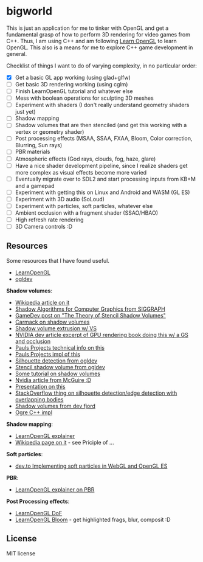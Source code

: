 # bigworld

This is just an application for me to tinker with OpenGL and get a fundamental grasp of how to perform 3D rendering for video games from C++. Thus, I am using C++ and am following [Learn OpenGL](https://learnopengl.com/) to learn OpenGL. This also is a means for me to explore C++ game development in general.

Checklist of things I want to do of varying complexity, in no particular order:

- [x] Get a basic GL app working (using glad+glfw)
- [ ] Get basic 3D rendering working (using cglm)
- [ ] Finish LearnOpenGL tutorial and whatever else
- [ ] Mess with boolean operations for sculpting 3D meshes
- [ ] Experiment with shaders (I don't really understand geometry shaders just yet)
- [ ] Shadow mapping
- [ ] Shadow volumes that are then stenciled (and get this working with a vertex or geometry shader)
- [ ] Post processing effects (MSAA, SSAA, FXAA, Bloom, Color correction, Blurring, Sun rays)
- [ ] PBR materials
- [ ] Atmospheric effects (God rays, clouds, fog, haze, glare)
- [ ] Have a nice shader development pipeline, since I realize shaders get more complex as visual effects become more varied
- [ ] Eventually migrate over to SDL2 and start processing inputs from KB+M and a gamepad
- [ ] Experiment with getting this on Linux and Android and WASM (GL ES)
- [ ] Experiment with 3D audio (SoLoud)
- [ ] Experiment with particles, soft particles, whatever else
- [ ] Ambient occlusion with a fragment shader (SSAO/HBAO)
- [ ] High refresh rate rendering
- [ ] 3D Camera controls :D

## Resources

Some resources that I have found useful.

- [LearnOpenGL](https://learnopengl.com)
- [ogldev](https://ogldev.org)

**Shadow volumes**:

- [Wikipedia article on it](https://en.wikipedia.org/wiki/Shadow_volume)
- [Shadow Algorithms for Computer Graphics from SIGGRAPH](http://www.cs.rpi.edu/~cutler/classes/advancedgraphics/S13/papers/crow_shadows_77.pdf)
- [GameDev post on "The Theory of Stencil Shadow Volumes"](www.gamedev.net/page/resources/_/technical/graphics-programming-and-theory/the-theory-of-stencil-shadow-volumes-r1873)
- [Carmack on shadow volumes](https://web.archive.org/web/20090127020935/http://developer.nvidia.com/attach/6832)
- [Shadow volume extrusion w/ VS](http://developer.amd.com/wordpress/media/2012/10/ShaderX_ShadowExtrusion.pdf)
- [NVIDIA dev article excerpt of GPU rendering book doing this w/ a GS and occlusion](https://web.archive.org/web/20110516024500/http://developer.nvidia.com/node/168)
- [Pauls Projects technical info on this](https://www.paulsprojects.net/opengl/shadvol/technical.html)
- [Pauls Projects impl of this](https://www.paulsprojects.net/opengl/shadvol/shadvol.html)
- [Silhouette detection from ogldev](https://ogldev.org/www/tutorial39/tutorial39.html)
- [Stencil shadow volume from ogldev](https://ogldev.org/www/tutorial40/tutorial40.html)
- [Some tutorial on shadow volumes](http://nuclear.mutantstargoat.com/articles/volume_shadows_tutorial_nuclear.pdf)
- [Nvidia article from McGuire :D](https://developer.nvidia.com/gpugems/gpugems/part-ii-lighting-and-shadows/chapter-9-efficient-shadow-volume-rendering)
- [Presentation on this](https://web.cse.ohio-state.edu/~shen.94/781/Site/Slides_files/shadow.pdf)
- [StackOverflow thing on silhouette detection/edge detection with overlapping bodies](https://stackoverflow.com/questions/65010520/opengl-how-to-write-to-stencil-buffer-when-stencil-test-fails-and-depth-test-suc/65021525#65021525)
- [Shadow volumes from dev fjord](https://dev-fjord.blogspot.com/2012/03/jogl-part-3-shadow-volumes.html)
- [Ogre C++ impl](https://github.com/OGRECave/ogre/blob/master/OgreMain/src/OgreShadowCaster.cpp)

**Shadow mapping**:

- [LearnOpenGL explainer](https://learnopengl.com/Advanced-Lighting/Shadows/Shadow-Mapping)
- [Wikipedia page on it](https://en.wikipedia.org/wiki/Shadow_mapping) - see Priciple of ...

**Soft particles**:

- [dev.to Implementing soft particles in WebGL and OpenGL ES](https://dev.to/keaukraine/implementing-soft-particles-in-webgl-and-opengl-es-3l6e)

**PBR**:

- [LearnOpenGL explainer on PBR](https://learnopengl.com/PBR/Theory)

**Post Processing effects**:

- [LearnOpenGL DoF](https://en.wikibooks.org/wiki/OpenGL_Programming/Depth_of_Field)
- [LearnOpenGL Bloom](https://learnopengl.com/Advanced-Lighting/Bloom) - get highlighted frags, blur, composit :D

## License

MIT license
